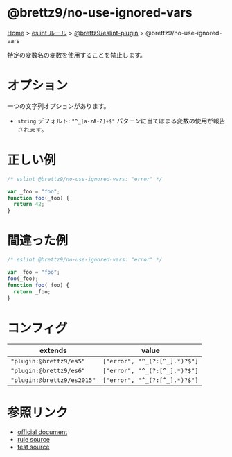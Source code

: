 # @brettz9/no-use-ignored-vars

[Home](../../index.md) >
[eslint ルール](../index.md) >
[@brettz9/eslint-plugin](../@brettz9.md) >
@brettz9/no-use-ignored-vars

特定の変数名の変数を使用することを禁止します。

# オプション

一つの文字列オプションがあります。

- `string`
  デフォルト: `"^_[a-zA-Z]+$"`
  パターンに当てはまる変数の使用が報告されます。

# 正しい例

```javascript
/* eslint @brettz9/no-use-ignored-vars: "error" */

var _foo = "foo";
function foo(_foo) {
  return 42;
}
```

# 間違った例

```javascript
/* eslint @brettz9/no-use-ignored-vars: "error" */

var _foo = "foo";
foo(_foo);
function foo(_foo) {
  return _foo;
}
```

# コンフィグ

| extends                    | value                         |
| -------------------------- | ----------------------------- |
| `"plugin:@brettz9/es5"`    | `["error", "^_(?:[^_].*)?$"]` |
| `"plugin:@brettz9/es6"`    | `["error", "^_(?:[^_].*)?$"]` |
| `"plugin:@brettz9/es2015"` | `["error", "^_(?:[^_].*)?$"]` |

# 参照リンク

- [official document](https://github.com/brettz9/eslint-plugin/blob/main/docs/rules/no-use-ignored-vars.md)
- [rule source](https://github.com/brettz9/eslint-plugin/blob/main/lib/rules/no-use-ignored-vars.js)
- [test source](https://github.com/brettz9/eslint-plugin/blob/main/tests/lib/rules/no-use-ignored-vars.js)
